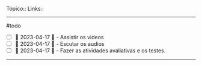 Tópico::
Links::

---

#todo 
- [ ]  📅 2023-04-17 🔼  - Assistir os videos
- [ ]  📅 2023-04-17 🔼  - Escutar os audios
- [ ]  📅 2023-04-17 🔼  - Fazer as atividades avaliativas e os testes.

 ---


